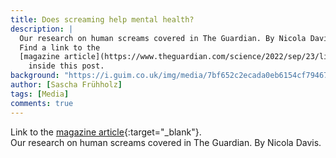 ```yaml
---
title: Does screaming help mental health?
description: |
  Our research on human screams covered in The Guardian. By Nicola Davis.
  Find a link to the
  [magazine article](https://www.theguardian.com/science/2022/sep/23/little-evidence-screaming-helps-mental-health-say-psychologists){:target="_blank"}
    inside this post.
background: "https://i.guim.co.uk/img/media/7bf652c2ecada0eb6154cf794679045fcb9ea5e9/815_138_4181_2510/master/4181.jpg?width=620&dpr=2&s=none"
author: [Sascha Frühholz]
tags: [Media]
comments: true
---
```


Link to the
[magazine article](https://www.theguardian.com/science/2022/sep/23/little-evidence-screaming-helps-mental-health-say-psychologists){:target="_blank"}.
<br />
Our research on human screams covered in The Guardian. By Nicola Davis.

